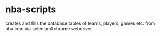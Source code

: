 # nba-scripts
creates and fills the database tables of teams, players, games etc. from nba.com via selenium&chrome webdriver
